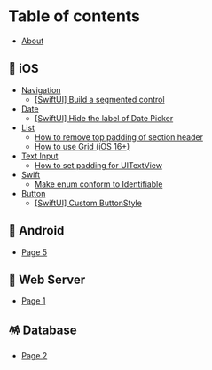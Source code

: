 # Table of contents

* [About](README.md)

## 🍎 iOS

* [Navigation](ios/navigation/README.md)
  * [\[SwiftUI\] Build a segmented control](ios/navigation/swiftui-build-a-segmented-control.md)
* [Date](ios/date/README.md)
  * [\[SwiftUI\] Hide the label of Date Picker](ios/date/swiftui-hide-the-label-of-date-picker.md)
* [List](ios/list/README.md)
  * [How to remove top padding of section header](ios/list/how-to-remove-top-padding-of-section-header.md)
  * [How to use Grid (iOS 16+)](ios/list/how-to-use-grid-ios-16+.md)
* [Text Input](ios/text-input/README.md)
  * [How to set padding for UITextView](ios/text-input/how-to-set-padding-for-uitextview.md)
* [Swift](ios/swift/README.md)
  * [Make enum conform to Identifiable](ios/swift/make-enum-conform-to-identifiable.md)
* [Button](ios/button/README.md)
  * [\[SwiftUI\] Custom ButtonStyle](ios/button/swiftui-custom-buttonstyle.md)

## 🤖 Android

* [Page 5](android/page-5.md)

## 🐧 Web Server

* [Page 1](web-server/page-1.md)

## 🪅 Database

* [Page 2](database/page-2.md)
